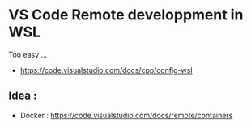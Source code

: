 # VS Code Remote developpment in WSL

Too easy ...

- https://code.visualstudio.com/docs/cpp/config-wsl

## Idea :
- Docker : https://code.visualstudio.com/docs/remote/containers